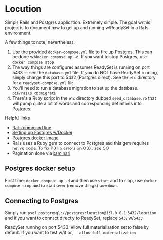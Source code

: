 # Locution

Simple Rails and Postgres application. Extremely simple. The goal w/this project is to document how to get up and running w/ReadySet in a Rails environment.

A few things to note, nevertheless:

 1. Use the provided `docker-compose.yml` file to fire up Postgres. This can be done w/`docker compose up -d`. If you want to stop Postgres, use `docker compose stop`. 
 2. The way things are configured assumes ReadySet is running on port 5433 -- see the `database.yml` file. If you do NOT have ReadySet running, simply change this port to 5432 (Postgres direct).  See the `etc`
 directory for a `readyset-compose.yml` file.  
 3. You'll need to run a database migration to set up the database. `bin/rails db:migrate`
 4. There's a Ruby script in the `etc` directory dubbed `seed_database.rb` that will pump quite a lot of words and corresponding definitions into Postgres. 
 

Helpful links

* [Rails command line](https://guides.rubyonrails.org/command_line.html)
* [Setting up Postgres w/Docker](https://geshan.com.np/blog/2021/12/docker-postgres/)
* [Postgres docker image](https://hub.docker.com/_/postgres)
* Rails uses a Ruby gem to connect to Postgres and this gem requires native code. To fix PG lib errors on OSX, see [SO](https://stackoverflow.com/questions/6209797/cant-find-the-postgresql-client-library-libpq)
* Pagination done via [kaminari](https://betterprogramming.pub/pagination-in-rails-b3a9ba25b3c3)

## Postgres docker setup

First time: `docker compose up -d` and then use `start` and to stop, use `docker compose stop` and to start over (remove things) use `down`. 

## Connecting to Postgres

Simply run `psql postgresql://postgres:locution@127.0.0.1:5432/locution` and if you want to connect directly to ReadySet, replace `5432` w/`5433`

ReadySet running on port 5433. Allow full materialization set to false by default. If you want to test w/it on, `--allow-full-materialization`

